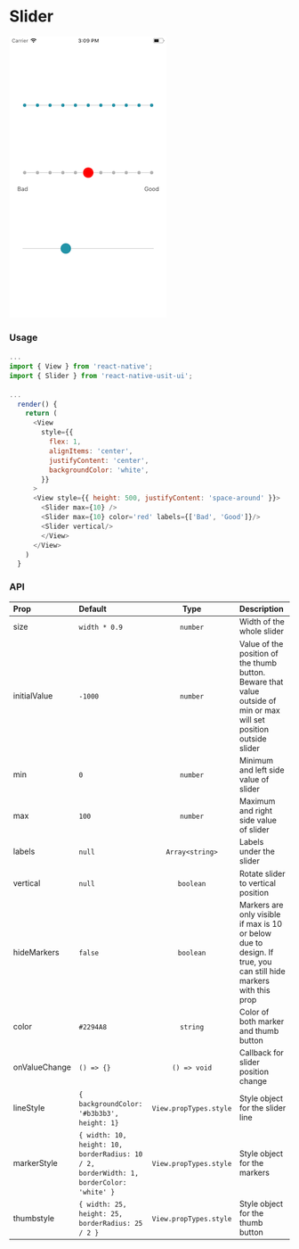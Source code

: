 # Slider

![Screenshot of slider](./screenshots/slider.png)

### Usage

```js
...
import { View } from 'react-native';
import { Slider } from 'react-native-usit-ui';

...
  render() {
    return (
      <View
        style={{
          flex: 1,
          alignItems: 'center',
          justifyContent: 'center',
          backgroundColor: 'white',
        }}
      >
      <View style={{ height: 500, justifyContent: 'space-around' }}>
        <Slider max={10} />
        <Slider max={10} color='red' labels={['Bad', 'Good']}/>
        <Slider vertical/>
        </View>
      </View>
    )
  }
```

### API

| Prop          | Default                                                                                 |          Type          | Description                                                                                                         |
| :------------ | :-------------------------------------------------------------------------------------- | :--------------------: | :------------------------------------------------------------------------------------------------------------------ |
| size          | `width * 0.9`                                                                           |        `number`        | Width of the whole slider                                                                                           |
| initialValue  | `-1000`                                                                                 |        `number`        | Value of the position of the thumb button. Beware that value outside of min or max will set position outside slider |
| min           | `0`                                                                                     |        `number`        | Minimum and left side value of slider                                                                               |
| max           | `100`                                                                                   |        `number`        | Maximum and right side value of slider                                                                              |
| labels        | `null`                                                                                  |    `Array<string>`     | Labels under the slider                                                                                             |
| vertical      | `null`                                                                                  |       `boolean`        | Rotate slider to vertical position                                                                                  |
| hideMarkers   | `false`                                                                                 |       `boolean`        | Markers are only visible if max is 10 or below due to design. If true, you can still hide markers with this prop    |
| color         | `#2294A8`                                                                               |        `string`        | Color of both marker and thumb button                                                                               |
| onValueChange | `() => {}`                                                                              |      `() => void`      | Callback for slider position change                                                                                 |
| lineStyle     | `{ backgroundColor: '#b3b3b3', height: 1}`                                              | `View.propTypes.style` | Style object for the slider line                                                                                    |
| markerStyle   | `{ width: 10, height: 10, borderRadius: 10 / 2, borderWidth: 1, borderColor: 'white' }` | `View.propTypes.style` | Style object for the markers                                                                                        |
| thumbstyle    | `{ width: 25, height: 25, borderRadius: 25 / 2 }`                                       | `View.propTypes.style` | Style object for the thumb button                                                                                   |
